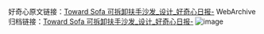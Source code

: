 好奇心原文链接：[Toward Sofa 可拆卸扶手沙发_设计_好奇心日报-](https://www.qdaily.com/articles/7185.html)
WebArchive归档链接：[Toward Sofa 可拆卸扶手沙发_设计_好奇心日报-](http://web.archive.org/web/20190623172035/https://www.qdaily.com/articles/7185.html)
![image](http://ww3.sinaimg.cn/large/007d5XDply1g3wyjz4icwj30u02x3k35)